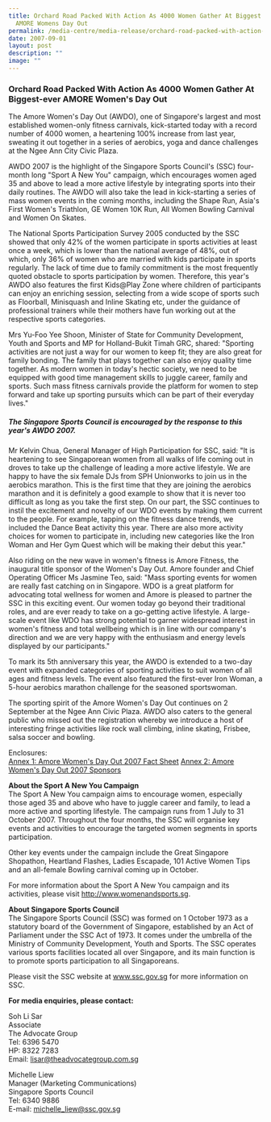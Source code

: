 ```yaml
---
title: Orchard Road Packed With Action As 4000 Women Gather At Biggest Ever
  AMORE Womens Day Out
permalink: /media-centre/media-release/orchard-road-packed-with-action-as-4000-women-gather-at-biggest-ever/
date: 2007-09-01
layout: post
description: ""
image: ""
---
```

### **Orchard Road Packed With Action As 4000 Women Gather At Biggest-ever AMORE Women's Day Out**

The Amore Women's Day Out (AWDO), one of Singapore's largest and most established women-only fitness carnivals, kick-started today with a record number of 4000 women, a heartening 100% increase from last year, sweating it out together in a series of aerobics, yoga and dance challenges at the Ngee Ann City Civic Plaza.

AWDO 2007 is the highlight of the Singapore Sports Council's (SSC) four-month long "Sport A New You" campaign, which encourages women aged 35 and above to lead a more active lifestyle by integrating sports into their daily routines. The AWDO will also take the lead in kick-starting a series of mass women events in the coming months, including the Shape Run, Asia's First Women's Triathlon, GE Women 10K Run, All Women Bowling Carnival and Women On Skates.

The National Sports Participation Survey 2005 conducted by the SSC showed that only 42% of the women participate in sports activities at least once a week, which is lower than the national average of 48%, out of which, only 36% of women who are married with kids participate in sports regularly. The lack of time due to family commitment is the most frequently quoted obstacle to sports participation by women. Therefore, this year's AWDO also features the first Kids@Play Zone where children of participants can enjoy an enriching session, selecting from a wide scope of sports such as Floorball, Minisquash and Inline Skating etc, under the guidance of professional trainers while their mothers have fun working out at the respective sports categories.

Mrs Yu-Foo Yee Shoon, Minister of State for Community Development, Youth and Sports and MP for Holland-Bukit Timah GRC, shared: "Sporting activities are not just a way for our women to keep fit; they are also great for family bonding. The family that plays together can also enjoy quality time together. As modern women in today's hectic society, we need to be equipped with good time management skills to juggle career, family and sports. Such mass fitness carnivals provide the platform for women to step forward and take up sporting pursuits which can be part of their everyday lives."

##### **The Singapore Sports Council is encouraged by the response to this year's AWDO 2007.**

Mr Kelvin Chua, General Manager of High Participation for SSC, said: "It is heartening to see Singaporean women from all walks of life coming out in droves to take up the challenge of leading a more active lifestyle. We are happy to have the six female DJs from SPH Unionworks to join us in the aerobics marathon. This is the first time that they are joining the aerobics marathon and it is definitely a good example to show that it is never too difficult as long as you take the first step. On our part, the SSC continues to instil the excitement and novelty of our WDO events by making them current to the people. For example, tapping on the fitness dance trends, we included the Dance Beat activity this year. There are also more activity choices for women to participate in, including new categories like the Iron Woman and Her Gym Quest which will be making their debut this year."

Also riding on the new wave in women's fitness is Amore Fitness, the inaugural title sponsor of the Women's Day Out. Amore founder and Chief Operating Officer Ms Jasmine Teo, said: "Mass sporting events for women are really fast catching on in Singapore. WDO is a great platform for advocating total wellness for women and Amore is pleased to partner the SSC in this exciting event. Our women today go beyond their traditional roles, and are ever ready to take on a go-getting active lifestyle. A large-scale event like WDO has strong potential to garner widespread interest in women's fitness and total wellbeing which is in line with our company's direction and we are very happy with the enthusiasm and energy levels displayed by our participants."

To mark its 5th anniversary this year, the AWDO is extended to a two-day event with expanded categories of sporting activities to suit women of all ages and fitness levels. The event also featured the first-ever Iron Woman, a 5-hour aerobics marathon challenge for the seasoned sportswoman.

The sporting spirit of the Amore Women's Day Out continues on 2 September at the Ngee Ann Civic Plaza. AWDO also caters to the general public who missed out the registration whereby we introduce a host of interesting fringe activities like rock wall climbing, inline skating, Frisbee, salsa soccer and bowling.


Enclosures:
<br>
[Annex 1: Amore Women's Day Out 2007 Fact Sheet](/files/Media%20Centre/Media%20Release/2007/September/Annex1AWDOFactsheet.pdf)
[Annex 2: Amore Women's Day Out 2007 Sponsors](/files/Media%20Centre/Media%20Release/2007/September/Annex2AWDOsponsors.pdf)


**About the Sport A New You Campaign**
<br>
The Sport A New You campaign aims to encourage women, especially those aged 35 and above who have to juggle career and family, to lead a more active and sporting lifestyle. The campaign runs from 1 July to 31 October 2007. Throughout the four months, the SSC will organise key events and activities to encourage the targeted women segments in sports participation.

Other key events under the campaign include the Great Singapore Shopathon, Heartland Flashes, Ladies Escapade, 101 Active Women Tips and an all-female Bowling carnival coming up in October.

For more information about the Sport A New You campaign and its activities, please visit http://www.womenandsports.sg.


**About Singapore Sports Council**
<br>
The Singapore Sports Council (SSC) was formed on 1 October 1973 as a statutory board of the Government of Singapore, established by an Act of Parliament under the SSC Act of 1973. It comes under the umbrella of the Ministry of Community Development, Youth and Sports. The SSC operates various sports facilities located all over Singapore, and its main function is to promote sports participation to all Singaporeans.

Please visit the SSC website at www.ssc.gov.sg for more information on SSC.

**For media enquiries, please contact:**

Soh Li Sar
<br>
Associate
<br>
The Advocate Group
<br>
Tel: 6396 5470
<br>
HP: 8322 7283
<br>
Email: lisar@theadvocategroup.com.sg

Michelle Liew
<br>
Manager (Marketing Communications)
<br>
Singapore Sports Council
<br>
Tel: 6340 9886
<br>
E-mail: michelle_liew@ssc.gov.sg